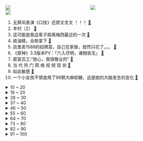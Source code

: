 <div >
	<a style="float:left;width:55%;" href = "https://github.com/anuraghazra/github-readme-stats">
	 <img src = "https://github-readme-stats.vercel.app/api?username=iuuuuuaena&theme=buefy&show_icons=true"/>
	</a>
	<a  style="float:right;width:45%" href = "https://github.com/anuraghazra/github-readme-stats">
	 <img  src="https://github-readme-stats.vercel.app/api/top-langs/?username=anuraghazra&layout=compact"/>
	</a>
	</div>

[![](https://img.shields.io/badge/jxd-@jxdgogogo.xyz-yellowgreen.svg)](https://www.jxdgogogo.xyz)<br>
1. 无屏风表演《口技》还原文言文 ！！！ [:link:](//www.bilibili.com/video/BV1JD4y1e7Q4) <br>
2. 羊村（2） [:link:](//www.bilibili.com/video/BV1yG4y1R7aA) <br>
3. 这可能是我这辈子距离梅西最近的一次 [:link:](//www.bilibili.com/video/BV1qR4y1o7WW) <br>
4. 疯油精，全款拿下 [:link:](//www.bilibili.com/video/BV1ZM411r7n7) <br>
5. 店里卖1588的招牌菜，自己在家做，居然只花了。。。 [:link:](//www.bilibili.com/video/BV17M411r7Sc) <br>
6. 《原神》3.3版本PV：「六入尽明，诸相皆无」 [:link:](//www.bilibili.com/video/BV12K411975v) <br>
7. 密室员工:“放心，我很敬业的” [:link:](//www.bilibili.com/video/BV13W4y1s7Y6) <br>
8. 当 代 热 门 网 络 视 频 现 状 [:link:](//www.bilibili.com/video/BV1Mg411i7K6) <br>
9. 如此敏感 [:link:](//www.bilibili.com/video/BV1X14y1J72p) <br>
10. 一个小女孩不慎食用了96颗大麻软糖，这是她的大脑发生的变化 [:link:](//www.bilibili.com/video/BV1fg411v7fL) <br>
<details>
<summary>10 ~ 20</summary>

11. 男友在你面前VS男友在闺蜜面前 [:link:](//www.bilibili.com/video/BV1Q44y1X7hb) <br>
12. 「世界的名字」——布洛妮娅「真理之律者」角色预告 [:link:](//www.bilibili.com/video/BV1r841177nX) <br>
13. 加价之王惨败！丰田埃尔法对撞岚图梦想家 [:link:](//www.bilibili.com/video/BV11P411u7bK) <br>
14. 中式rap [:link:](//www.bilibili.com/video/BV1mW4y1W7XH) <br>
15. 挑战成为一只世界杯吉祥物 [:link:](//www.bilibili.com/video/BV1r841177sG) <br>
16. 卡琳娜大型玩火现场！内含想删社死镜头，学会的第一个谐音梗竟是“紫腚大火”？ [:link:](//www.bilibili.com/video/BV1hM411r7Z5) <br>
17. 下次就算泥塘里有黄金～我都不下去摸了！ [:link:](//www.bilibili.com/video/BV1tD4y1s7SE) <br>
18. ⚡反 向 广 告⚡ [:link:](//www.bilibili.com/video/BV14e4y1g7yD) <br>
19. 既然父母没教育，那就交给我来教育 [:link:](//www.bilibili.com/video/BV1214y1J7TJ) <br>
</details>
<details>
<summary>19 ~ 20</summary>

20. 小猫咪打架能有多上头？吃了暗亏的喵师傅，还爆了件“装备”！ [:link:](//www.bilibili.com/video/BV1f24y1C7Ms) <br>
21. 男性可以娶4个老婆？想去卡塔尔打工？别再瞎吹这个石油帝国了！【洞察社会系列80】 [:link:](//www.bilibili.com/video/BV1TK411R7bN) <br>
22. 国足：最终还是我一个人扛下了所有 [:link:](//www.bilibili.com/video/BV1U24y117fq) <br>
23. 头 号 洒 家 [:link:](//www.bilibili.com/video/BV1zg411p7Hp) <br>
24. 乒乓球为什么不能被带上飞机？ [:link:](//www.bilibili.com/video/BV1ND4y1x74K) <br>
25. 知道自己火了后 卡塔尔小王子为国内网友录制了一条视频 [:link:](//www.bilibili.com/video/BV1Pv4y12779) <br>
26. 狗熊岭之谜即将揭晓...就在2023春节！～ [:link:](//www.bilibili.com/video/BV1s841177nQ) <br>
27. 勇敢小狗 负重前行 [:link:](//www.bilibili.com/video/BV1j44y1X74L) <br>
28. 这都是啥...？厕纸地狱！2023年1月新番导视！【泛式】 [:link:](//www.bilibili.com/video/BV1RW4y1H7hL) <br>
</details>
<details>
<summary>28 ~ 30</summary>

29. 破案了，回“6”的原因找到了 [:link:](//www.bilibili.com/video/BV1n24y1C7tG) <br>
30. 【warma】太恐怖了！才玩一下就天亮了 [:link:](//www.bilibili.com/video/BV1X3411f7jK) <br>
31. 最炫原神风变装 [:link:](//www.bilibili.com/video/BV1n24y1C7Kj) <br>
32. 我收容了MC主世界的所有BOSS！！！ [:link:](//www.bilibili.com/video/BV1aP4y1X7XU) <br>
33. 未成年人沉迷游戏得到解决：不再玩游戏，而是看短视频 [:link:](//www.bilibili.com/video/BV1FP4y1d7EH) <br>
34. 女声开口惊艳!!校园神级合唱《我用什么把你留住》所以生命璀璨如歌 [:link:](//www.bilibili.com/video/BV1fe4y1p7Co) <br>
35. 人类靠什么，才能大规模走出地球？【奇怪的知识】 [:link:](//www.bilibili.com/video/BV1nG4y1d7yt) <br>
36. 坏消息：乱剪  好消息：乱到极致 [:link:](//www.bilibili.com/video/BV1N8411777V) <br>
37. 今年冬天吃烤地瓜了吗 [:link:](//www.bilibili.com/video/BV16M411r7Z7) <br>
</details>
<details>
<summary>37 ~ 40</summary>

38. 我带过的奇葩游客 [:link:](//www.bilibili.com/video/BV1J44y1X7dr) <br>
39. 【医学博士】危急情况如何自救？I 这条视频关键时刻能救你一命 [:link:](//www.bilibili.com/video/BV1N84y1y7qz) <br>
40. 我们飞了10000公里！探秘巴黎地标，埃菲尔铁塔餐厅！ [:link:](//www.bilibili.com/video/BV1wP411u747) <br>
41. 太惊艳了！终于见到真正的四水归堂了，场景真的太美了，佩服古人的智慧 [:link:](//www.bilibili.com/video/BV1eR4y1o7zf) <br>
42. 心情不平稳思维混乱想象力枯竭的时候  来试试布朗噪声的效果 [:link:](//www.bilibili.com/video/BV1c14y1p7tG) <br>
43. 【危机合约#11】全网首杀 赝波行动登顶36  锐眼破虚浪 飞雪凝赝波 [:link:](//www.bilibili.com/video/BV1x8411L7i6) <br>
44. 这设计师脑洞是真大啊！ [:link:](//www.bilibili.com/video/BV1ig411i7e4) <br>
45. 是的，我有个破吉尼斯世界纪录的朋友了（下集） [:link:](//www.bilibili.com/video/BV1dv4y117j7) <br>
46. 我又找了一堆UP重考科目二，公布成绩的时候我震惊了... [:link:](//www.bilibili.com/video/BV18P411u7Xa) <br>
</details>
<details>
<summary>46 ~ 50</summary>

47. 我的世界：矛盾的佛系种子，啥也没有，但又好像什么都有 [:link:](//www.bilibili.com/video/BV1WM411k7Gq) <br>
48. 没拍下来后悔一辈子，是时候展示真正技术，说了外面禁止使用魔法#满级人类 #高能瞬间 [:link:](//www.bilibili.com/video/BV1QP411M7Qk) <br>
49. cheems，变的是你嘴里的味觉 [:link:](//www.bilibili.com/video/BV1cK411o7WC) <br>
50. 求求了, 中国学生别再这么写英语啦! | 英语写作常见问题 | 提高英文写作TIPS [:link:](//www.bilibili.com/video/BV1rK411d7mb) <br>
51. “仅此四十六分四十秒，究竟怎样的结局才能配上这一路颠沛流离” [:link:](//www.bilibili.com/video/BV1q44y1X7rj) <br>
52. 若把你比作歌 [:link:](//www.bilibili.com/video/BV1uY411Z7yL) <br>
53. 被唢呐送走的“日本神曲”，唢呐一响当场去世，网友：把布盖上 [:link:](//www.bilibili.com/video/BV1Y3411f75P) <br>
54. 鲲鲲进击世界杯 [:link:](//www.bilibili.com/video/BV1ng411v7ZM) <br>
55. 【特效熟】New Cydonia - Vox Akuma Cover【Vox Akuma/NIJISANJI EN】 [:link:](//www.bilibili.com/video/BV1qg411p7Sm) <br>
</details>
<details>
<summary>55 ~ 60</summary>

56. 80s赛博香港经典金曲！完整版·粤语复古《I Really Want to Stay At Your House》【赛博朋克：边缘行者】（合成器浪潮） [:link:](//www.bilibili.com/video/BV1j44y1X7zj) <br>
57. 碟中谍中谍中谍... [:link:](//www.bilibili.com/video/BV1Ne4y1W7zh) <br>
58. 【Zc故事】强 人 锁 男 [:link:](//www.bilibili.com/video/BV1GM411r7Va) <br>
59. 为了让大爷吃水果，我付出了多大的努力... [:link:](//www.bilibili.com/video/BV1xP4y1R7qz) <br>
60. 接小人退散螂宝 [:link:](//www.bilibili.com/video/BV1kR4y1o7jg) <br>
61. “这是有多么热爱足球呀，一张口就是满分作文！” [:link:](//www.bilibili.com/video/BV1SG4y1V7jz) <br>
62. 【阿斗】红袍女巫真实身份揭秘，看完不忍直视！ 美剧史诗巨作《权力的游戏》第20期 [:link:](//www.bilibili.com/video/BV1dK41197pk) <br>
63. 看看大学生如何生活 [:link:](//www.bilibili.com/video/BV1Eg411p7iK) <br>
64. 顶级饭店的糖醋排骨秘方，没想到这么简单！秘诀只有这2点！ [:link:](//www.bilibili.com/video/BV17e4y1g76f) <br>
</details>
<details>
<summary>64 ~ 70</summary>

65. 极度治愈冰糖橘子，这样的砂糖橘你能炫几个？ [:link:](//www.bilibili.com/video/BV1k3411f7hm) <br>
66. up的心情实在难以支撑起一个标题 [:link:](//www.bilibili.com/video/BV1U24y1y7Ey) <br>
67. 求求你别玩假原神了！这才是真原神！草神逆袭！ [:link:](//www.bilibili.com/video/BV1v84y1r7sR) <br>
68. 萨克斯 猪！⚡猪！⚡侠！(本人) [:link:](//www.bilibili.com/video/BV1YK411d7wM) <br>
69. 【时长3小时】世界上最好听的50粤语歌曲，值得你单曲循环的50首经典粤语歌曲合集！ [:link:](//www.bilibili.com/video/BV1tv4y127ZC) <br>
70. 世界观CG | 《猫咪公寓2》公测正式定档12月15日！ [:link:](//www.bilibili.com/video/BV1114y1J7qH) <br>
71. 终于说服小霉猫跳这个舞了 [:link:](//www.bilibili.com/video/BV13G4y1d7N8) <br>
72. 卡塔尔世界杯“表情包王子”用中文感谢中国网友 [:link:](//www.bilibili.com/video/BV1nR4y1Z7FX) <br>
73. 是牛全责！ [:link:](//www.bilibili.com/video/BV1U841177Vz) <br>
</details>
<details>
<summary>73 ~ 80</summary>

74. 篮球，也需要时刻注意优雅！ [:link:](//www.bilibili.com/video/BV12R4y1o7JR) <br>
75. 切 尔 西 捉 鸡 大 队 [:link:](//www.bilibili.com/video/BV1WR4y1o71r) <br>
76. 改装300台机器人，保安大队成立！ [:link:](//www.bilibili.com/video/BV1GP411u79V) <br>
77. 绝了！好吃到爆！【肥牛白菜千层锅】一锅鲜到眉毛掉！ [:link:](//www.bilibili.com/video/BV1kW4y1H77k) <br>
78. 在？随个份子？（当我的好兄弟在我的婚礼上顺便结了个婚） [:link:](//www.bilibili.com/video/BV1WR4y1Z7R5) <br>
79. 预算十元，十道打工族必备月末贫穷料理，拮据的日子我要放开吃 [:link:](//www.bilibili.com/video/BV1fY411R7qm) <br>
80. 当整个鬼畜区穿上切尔西 [:link:](//www.bilibili.com/video/BV1fv4y117mA) <br>
81. 刘庸尝试意大利牛排和香肠 [:link:](//www.bilibili.com/video/BV1QW4y1H7hW) <br>
82. 当你有个年龄差很大的哥哥 [:link:](//www.bilibili.com/video/BV1v44y1D7W4) <br>
</details>
<details>
<summary>82 ~ 90</summary>

83. 见过官方开挂的游戏吗？ [:link:](//www.bilibili.com/video/BV1yR4y1Z7nM) <br>
84. ⚡️监 狱 哥 哥⚡️ [:link:](//www.bilibili.com/video/BV1e8411L7CH) <br>
85. 【汪小菲大s骂战后续】走向逐渐离奇，up活活看傻 [:link:](//www.bilibili.com/video/BV1Re4y1p7pW) <br>
86. 猫德学院回访记-两撮毛（算不算最美逆袭猫呢） [:link:](//www.bilibili.com/video/BV12Y411R7tT) <br>
87. 日本足球的胜利，让人反思中国足球的问题 [:link:](//www.bilibili.com/video/BV1XP411M7fj) <br>
88. 烤肉用的硅油纸会致癌？ [:link:](//www.bilibili.com/video/BV17d4y1t7Qt) <br>
89. 法律咨询，5块一次 [:link:](//www.bilibili.com/video/BV1y44y1X7K2) <br>
90. 警花测评：警用电击枪威力有多大？一米八小伙的腿都软了？ [:link:](//www.bilibili.com/video/BV1AP411u7Xj) <br>
91. 听说我要去上班b站连夜多安排了俩保安 [:link:](//www.bilibili.com/video/BV1884y1C7bA) <br>
</details>
<details>
<summary>91 ~ 100</summary>

92. 德军即将拥有核武器？燕子小队：无所谓，我会出手 [:link:](//www.bilibili.com/video/BV1ag411p7Ze) <br>
93. 致敬经典！马嘉祺翻唱亚洲第一男高音张雨生《我期待》 [:link:](//www.bilibili.com/video/BV1xG411M7hX) <br>
94. 【36氪】为什么我们看病花了这么多钱，医院依旧不挣钱？ [:link:](//www.bilibili.com/video/BV1RK411d7KD) <br>
95. 骑行川西，大白天看到五只狼和一群秃鹫，有点害怕找了个铁皮房扎营 [:link:](//www.bilibili.com/video/BV1iG4y1d7xt) <br>
96. 蓝色妖姬竟然也是ikun [:link:](//www.bilibili.com/video/BV1Fd4y1t7r8) <br>
97. “掩于冰点下的极致浪漫”-《ℬℴ𝓇𝓃 𝒶 𝒮𝓉𝓇𝒶𝓃ℊℯ𝓇》 [:link:](//www.bilibili.com/video/BV16P411u7gK) <br>
98. 耗时两年，总计十万字！深度解读《空之境界》全集！ [:link:](//www.bilibili.com/video/BV1uW4y1s7zN) <br>
99. 《功能型饮料》 [:link:](//www.bilibili.com/video/BV1ig411i7PZ) <br>
100. 很多人和父母“绝交”，不是没有原因 [:link:](//www.bilibili.com/video/BV1kY411R7Yr) <br>
</details>
